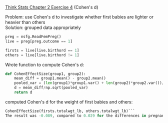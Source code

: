 [Think Stats Chapter 2 Exercise 4](http://greenteapress.com/thinkstats2/html/thinkstats2003.html#toc24) (Cohen's d)

Problem: use Cohen's d to investigate whether first babies are lighter or heavier than others  
Solution: grouped data appropriately  
```python
preg = nsfg.ReadFemPreg()
live = preg[preg.outcome == 1]

firsts = live[live.birthord == 1]
others = live[live.birthord != 1]
```
Wrote function to compute Cohen's d:  
```python
def CohenEffectSize(group1, group2):  
    mean_diff = group1.mean() - group2.mean()
    pooled_var = (len(group1)*group1.var() + len(group2)*group2.var())/(len(group1) + len(group2))
    d = mean_diff/np.sqrt(pooled_var)
    return d
```
computed Cohen's d for the weight of first babies and others:  
```python 
CohenEffectSize(firsts.totalwgt_lb, others.totalwgt_lb)```  
The result was -0.089, compared to 0.029 for the differences in pregnancy length. These two are roughly the same, on the same order of magnitude, and are small enough not to indicate any significant difference between the two groups (both are less than 0.2)